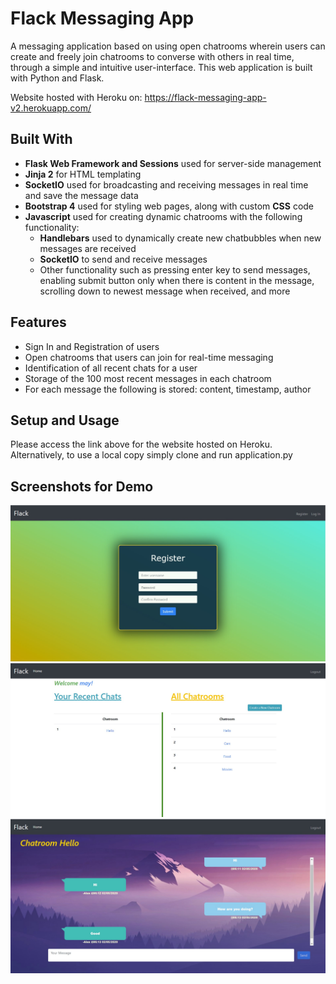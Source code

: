 # Flack Messaging App

A messaging application based on using open chatrooms wherein users can create and freely join chatrooms to converse with others in real time, through a simple and intuitive user-interface. This web application is built with Python and Flask.

Website hosted with Heroku on: https://flack-messaging-app-v2.herokuapp.com/

## Built With
* **Flask Web Framework and Sessions** used for server-side management
* **Jinja 2** for HTML templating
* **SocketIO** used for broadcasting and receiving messages in real time and save the message data
* **Bootstrap 4** used for styling web pages, along with custom **CSS** code
* **Javascript** used for creating dynamic chatrooms with the following functionality:
  * **Handlebars** used to dynamically create new chatbubbles when new messages are received
  * **SocketIO** to send and receive messages
  * Other functionality such as pressing enter key to send messages, enabling submit button only when there is content in the message, scrolling down to newest message when received, and more

## Features
* Sign In and Registration of users
* Open chatrooms that users can join for real-time messaging
* Identification of all recent chats for a user
* Storage of the 100 most recent messages in each chatroom
* For each message the following is stored: content, timestamp, author

## Setup and Usage
Please access the link above for the website hosted on Heroku.
Alternatively, to use a local copy simply clone and run application.py

## Screenshots for Demo
<p align="center">
  <img src="readme-images/Flack-Register.jpg" alt="Chatroom" width="700">

  <img src="readme-images/Flack-Home.jpg" alt="Chatroom" width="700">

  <img src="readme-images/Flack-Chatroom.jpg" align="center" alt="Chatroom" width="700">
</p>
